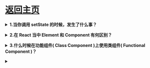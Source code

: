 # [返回主页](../README.md)

<b><details><summary>1.当你调用 setState 的时候，发生了什么事？</summary></b>

将传递给 setState 的对象合并到组件的当前状态，这将启动一个和解的过程，构建一个新的 react 元素树，与上一个元素树进行对比（ diff ），从而进行最小化的重渲染。

</details>

<b><details><summary>2.在 React 当中 Element 和 Component 有何区别？</summary></b>

React Element 是描述屏幕上所见内容的数据结构，是对于 UI 的对象表述。典型的 React Element 就是利用 JSX 构建的声明式代码片然后被转化为 createElement 的调用组合。

React Component 是一个函数或一个类，可以接收参数输入，并且返回某个 React Element

</details>
    
<b><details><summary>3.什么时候在功能组件( Class Component )上使用类组件( Functional Component )？</summary></b>

如果您的组件具有状态( state )或生命周期方法，请使用 Class 组件。否则，使用功能组件

</details>

<b><details><summary></summary></b>

</details>
